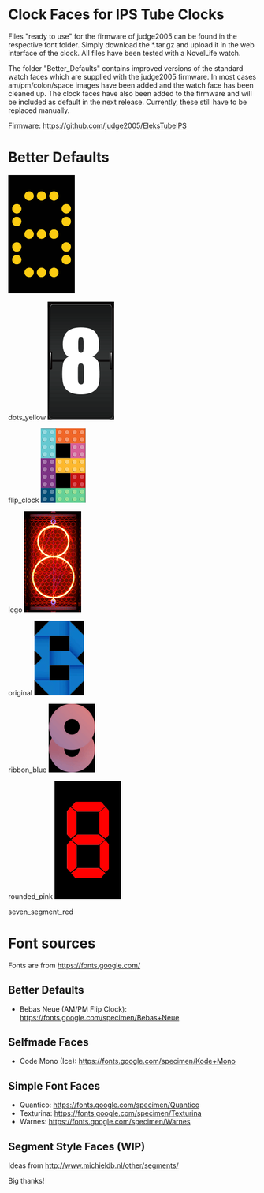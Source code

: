 # Clock Faces for IPS Tube Clocks

Files "ready to use" for the firmware of judge2005 can be found in the respective font folder. Simply download the *.tar.gz and upload it in the web interface of the clock. All files have been tested with a NovelLife watch.

The folder "Better_Defaults" contains improved versions of the standard watch faces which are supplied with the judge2005 firmware. In most cases am/pm/colon/space images have been added and the watch face has been cleaned up. The clock faces have also been added to the firmware and will be included as default in the next release. Currently, these still have to be replaced manually.

Firmware: https://github.com/judge2005/EleksTubeIPS

# Better Defaults
![Captive Portal](Better_Defaults/dots_yellow/8.bmp)

dots_yellow
![Captive Portal](Better_Defaults/flip_clock/8.bmp)

flip_clock
![Captive Portal](Better_Defaults/lego/8.bmp)

lego
![Captive Portal](Better_Defaults/original/8.bmp)

original
![Captive Portal](Better_Defaults/ribbon_blue/8.bmp)

ribbon_blue
![Captive Portal](Better_Defaults/rounded_pink/8.bmp)

rounded_pink
![Captive Portal](Better_Defaults/seven_segment_red/8.bmp)

seven_segment_red





# Font sources
Fonts are from https://fonts.google.com/

## Better Defaults
* Bebas Neue (AM/PM Flip Clock): https://fonts.google.com/specimen/Bebas+Neue

## Selfmade Faces
* Code Mono (Ice): https://fonts.google.com/specimen/Kode+Mono

## Simple Font Faces
* Quantico: https://fonts.google.com/specimen/Quantico
* Texturina: https://fonts.google.com/specimen/Texturina
* Warnes: https://fonts.google.com/specimen/Warnes

## Segment Style Faces (WIP)
Ideas from http://www.michieldb.nl/other/segments/

Big thanks!